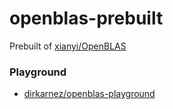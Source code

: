 openblas-prebuilt
=================
Prebuilt of [xianyi/OpenBLAS](https://github.com/xianyi/OpenBLAS)

### Playground
- [dirkarnez/openblas-playground](https://github.com/dirkarnez/openblas-playground)
